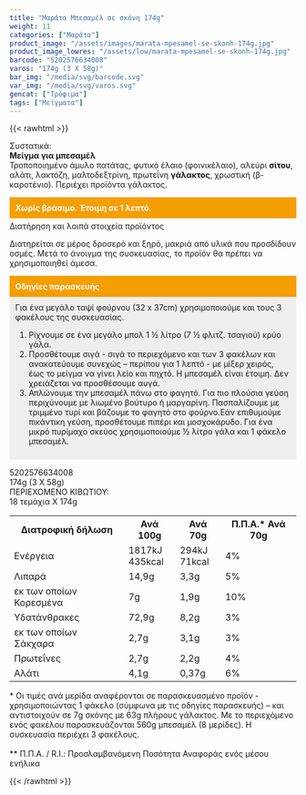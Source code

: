 ```yaml
---
title: "Μαράτα Μπεσαμέλ σε σκόνη 174g"
weight: 11
categories: ["Μαράτα"]
product_image: "/assets/images/marata-mpesamel-se-skonh-174g.jpg"
product_image_lowres: "/assets/low/marata-mpesamel-se-skonh-174g.jpg"
barcode: "5202576634008"
varos: "174g (3 X 58g)"
bar_img: "/media/svg/barcode.svg"
var_img: "/media/svg/varos.svg"
gencat: ["Τρόφιμα"]
tags: ["Μείγματα"]
---
```

{{< rawhtml >}}

<div class="product"><div id="sistatika">Συστατικά:</div><div class="alltext"><b>Μείγμα για μπεσαμέλ</b><br>Τροποποιημένο άμυλο πατάτας, φυτικό έλαιο (φοινικέλαιο), αλεύρι <b>σίτου</b>, αλάτι, λακτόζη, μαλτοδεξτρίνη, πρωτεΐνη <b>γάλακτος</b>, χρωστική (β-καροτένιο). Περιέχει προϊόντα γάλακτος.<p style="padding:10px;background:#f59e00;margin-bottom: 5px;color:#fff;font-weight: bold;">Χωρίς βράσιμο. Έτοιμη σε 1 λεπτό.</p></div><div id="loipa">Διατήρηση και λοιπά στοιχεία προϊόντος</div><p>Διατηρείται σε μέρος δροσερό και ξηρό, μακριά από υλικά που προσδίδουν οσμές. Μετά το άνοιγμα της συσκευασίας, το προϊόν θα πρέπει να χρησιμοποιηθεί άμεσα.</p><p></p><div style="padding:10px;background:#f59e00;color:#fff"><b>Οδηγίες παρασκευής</b></div><div style="padding:10px;background:#eee">Για ένα μεγάλο ταψί φούρνου (32 x 37cm) χρησιμοποιούμε και τους 3 φακέλους της συσκευασίας.<br><ol><li>Ρίχνουμε σε ένα μεγάλο μπολ 1 ½ λίτρο (7 ½ φλιτζ. τσαγιού) κρύο γάλα.</li><li>Προσθέτουμε σιγά - σιγά το περιεχόμενο και των 3 φακέλων και ανακατεύουμε συνεχώς – περίπου για 1 λεπτό - με μίξερ χειρός, έως το μείγμα να γίνει λείο και πηχτό. Η μπεσαμέλ είναι έτοιμη. Δεν χρειάζεται να προσθέσουμε αυγά.</li><li>Απλώνουμε την μπεσαμέλ πάνω στο φαγητό. Για πιο πλούσια γεύση περιχύνουμε με λιωμένο βούτυρο ή μαργαρίνη. Πασπαλίζουμε με τριμμένο τυρί και βάζουμε το φαγητό στο φούρνο.Εάν επιθυμούμε πικάντικη γεύση, προσθέτουμε πιπέρι και μοσχοκάρυδο. Για ένα μικρό πυρίμαχο σκεύος χρησιμοποιούμε ½ λίτρο γάλα και 1 φάκελο μπεσαμέλ.</li></ol></div><p></p><div id="barcode"><div id="barimage1"></div><span id="bartext">5202576634008</span></div><div id="varos"><div id="varosimage1"></div><span id="varostext">174g (3 X 58g)</span></div><div id="kivotio">ΠΕΡΙΕΧΟΜΕΝΟ ΚΙΒΩΤΙΟΥ:<br>18 τεμάχια Χ 174g</div><div class="tabout"><table id="diatable"><tbody><tr><th>Διατροφική δήλωση</th><th>Ανά 100g</th><th>Ανά 70g</th><th>Π.Π.Α.* Ανά 70g</th></tr><tr><td class="texr2">Ενέργεια</td><td class="texr">1817kJ<br>435kcal</td><td class="texr">294kJ<br>71kcal</td><td class="texr">4%</td></tr><tr><td class="texr2">Λιπαρά</td><td class="texr">14,9g</td><td class="texr">3,3g</td><td class="texr">5%</td></tr><tr><td class="gray">εκ των οποίων Κορεσµένα</td><td class="gray2">7g</td><td class="gray2">1,9g</td><td class="gray2">10%</td></tr><tr><td class="texr2">Yδατάνθρακες</td><td class="texr">72,9g</td><td class="texr">8,2g</td><td class="texr">3%</td></tr><tr><td class="gray">εκ των οποίων Σάκχαρα</td><td class="gray2">2,7g</td><td class="gray2">3,1g</td><td class="gray2">3%</td></tr><tr><td class="texr2">Πρωτεΐνες</td><td class="texr">2,7g</td><td class="texr">2,2g</td><td class="texr">4%</td></tr><tr><td class="texr2">Αλάτι</td><td class="texr">4,1g</td><td class="texr">0,37g</td><td class="texr">6%</td></tr></tbody></table></div><div class="alltext">* Οι τιμές ανά μερίδα αναφέρονται σε παρασκευασμένο προϊόν - χρησιμοποιώντας 1 φάκελο (σύμφωνα με τις οδηγίες παρασκευής) – και αντιστοιχούν σε 7g σκόνης με 63g πλήρους γάλακτος. Με το περιεχόμενο ενός φακέλου παρασκευάζονται 560g μπεσαμέλ (8 μερίδες). Η συσκευασία περιέχει 3 φακέλους.<br><br>** Π.Π.Α. / R.I.: Προσλαμβανόμενη Ποσότητα Αναφοράς ενός μέσου ενήλικα</div><div class="pimg"></div></div>

{{< /rawhtml >}}



